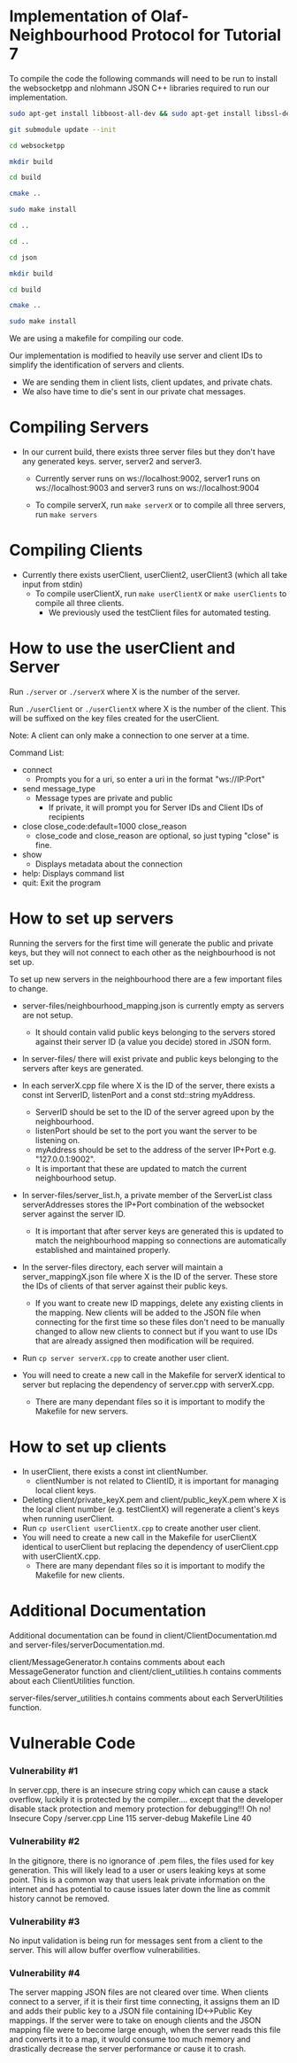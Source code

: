# Implementation of Olaf-Neighbourhood Protocol for Tutorial 7

To compile the code the following commands will need to be run to install the websocketpp and nlohmann JSON C++ libraries required to run our implementation.

```bash
sudo apt-get install libboost-all-dev && sudo apt-get install libssl-dev && sudo apt-get install zlib1g-dev

git submodule update --init

cd websocketpp

mkdir build

cd build

cmake ..

sudo make install

cd ..

cd ..

cd json

mkdir build

cd build

cmake ..

sudo make install
```

We are using a makefile for compiling our code.

Our implementation is modified to heavily use server and client IDs to simplify the identification of servers and clients.
  - We are sending them in client lists, client updates, and private chats.
  - We also have time to die's sent in our private chat messages.

# Compiling Servers

- In our current build, there exists three server files but they don't have any generated keys. server, server2 and server3.
  
    - Currently server runs on ws://localhost:9002, server1 runs on ws://localhost:9003 and server3 runs on ws://localhost:9004
  
    - To compile serverX, run ```make serverX``` or to compile all three servers, run ```make servers```
 
# Compiling Clients

- Currently there exists userClient, userClient2, userClient3 (which all take input from stdin)
    - To compile userClientX, run ```make userClientX``` or ```make userClients``` to compile all three clients.
      - We previously used the testClient files for automated testing.
     
 # How to use the userClient and Server
 Run ```./server``` or ```./serverX``` where X is the number of the server.
 
 Run ```./userClient``` or ```./userClientX``` where X is the number of the client. This will be suffixed on the key files created for the userClient.

 Note: A client can only make a connection to one server at a time.

 Command List:
 - connect
   - Prompts you for a uri, so enter a uri in the format "ws://IP:Port"
 - send message_type
   - Message types are private and public
     - If private, it will prompt you for Server IDs and Client IDs of recipients
 - close close_code:default=1000 close_reason
   - close_code and close_reason are optional, so just typing "close" is fine.  
 - show
   - Displays metadata about the connection
 - help: Displays command list
 - quit: Exit the program

# How to set up servers
Running the servers for the first time will generate the public and private keys, but they will not connect to each other as the neighbourhood is not set up.

To set up new servers in the neighbourhood there are a few important files to change.

- server-files/neighbourhood_mapping.json is currently empty as servers are not setup.
  - It should contain valid public keys belonging to the servers stored against their server ID (a value you decide) stored in JSON form.
- In server-files/ there will exist private and public keys belonging to the servers after keys are generated.
- In each serverX.cpp file where X is the ID of the server, there exists a const int ServerID, listenPort and a const std::string myAddress.
  - ServerID should be set to the ID of the server agreed upon by the neighbourhood.
  - listenPort should be set to the port you want the server to be listening on.
  - myAddress should be set to the address of the server IP+Port e.g. "127.0.0.1:9002".
  - It is important that these are updated to match the current neighbourhood setup.
 
- In server-files/server_list.h, a private member of the ServerList class serverAddresses stores the IP+Port combination of the websocket server against the server ID.
  - It is important that after server keys are generated this is updated to match the neighbourhood mapping so connections are automatically established and maintained properly.
- In the server-files directory, each server will maintain a server_mappingX.json file where X is the ID of the server. These store the IDs of clients of that server against their public keys.
  - If you want to create new ID mappings, delete any existing clients in the mapping. New clients will be added to the JSON file when connecting for the first time so these files don't need to be manually changed to allow new clients to connect but if you want to use IDs that are already assigned then modification will be required.
- Run ```cp server serverX.cpp``` to create another user client.
- You will need to create a new call in the Makefile for serverX identical to server but replacing the dependency of server.cpp with serverX.cpp.
    - There are many dependant files so it is important to modify the Makefile for new servers.
 
# How to set up clients
- In userClient, there exists a const int clientNumber.
  - clientNumber is not related to ClientID, it is important for managing local client keys.    
- Deleting client/private_keyX.pem and client/public_keyX.pem where X is the local client number (e.g. testClientX) will regenerate a client's keys when running userClient.
- Run ```cp userClient userClientX.cpp``` to create another user client.
- You will need to create a new call in the Makefile for userClientX identical to userClient but replacing the dependency of userClient.cpp with userClientX.cpp.
  - There are many dependant files so it is important to modify the Makefile for new clients.
 
 # Additional Documentation
 Additional documentation can be found in client/ClientDocumentation.md and server-files/serverDocumentation.md.

 client/MessageGenerator.h contains comments about each MessageGenerator function and client/client_utilities.h contains comments about each ClientUtilities function.

 server-files/server_utilities.h contains comments about each ServerUtilities function.  

# Vulnerable Code

### Vulnerability #1
 In server.cpp, there is an insecure string copy which can cause a stack overflow, luckily it is protected by the compiler.... except that the developer disable stack protection and memory protection for debugging!!! Oh no!
    Insecure Copy /server.cpp Line 115
    server-debug Makefile Line 40
### Vulnerability #2
 In the gitignore, there is no ignorance of .pem files, the files used for key generation. This will likely lead to a user or users leaking keys at some point.
 This is a common way that users leak private information on the internet and has potential to cause issues later down the line as commit history cannot be removed.
### Vulnerability #3
 No input validation is being run for messages sent from a client to the server. This will allow buffer overflow vulnerabilities.
### Vulnerability #4
The server mapping JSON files are not cleared over time. When clients connect to a server, if it is their first time connecting, it assigns them an ID and adds their public key to a JSON file containing ID<->Public Key mappings. If the server were to take on enough clients and the JSON mapping file were to become large enough, when the server reads this file and converts it to a map, it would consume too much memory and drastically decrease the server performance or cause it to crash. 
